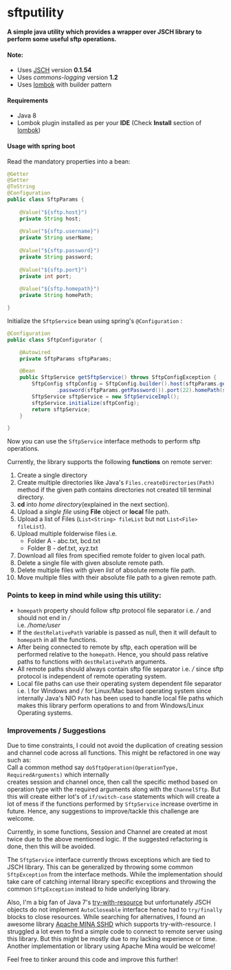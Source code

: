 # sftputility
**A simple java utility which provides a wrapper over JSCH library to perform some useful sftp operations.**

#### Note:
* Uses [JSCH](http://www.jcraft.com/jsch/) version **0.1.54**
* Uses *commons-logging* version **1.2**
* Uses [lombok][1] with builder pattern

#### Requirements
* Java 8
* Lombok plugin installed as per your **IDE** (Check **Install** section of [lombok][1])

#### Usage with spring boot
Read the mandatory properties into a bean:
```java
@Getter
@Setter
@ToString
@Configuration
public class SftpParams {
	
	@Value("${sftp.host}")
	private String host;
	
	@Value("${sftp.username}")
	private String userName;
	
	@Value("${sftp.password}")
	private String password;
	
	@Value("${sftp.port}")
	private int port;
	
	@Value("${sftp.homepath}")
	private String homePath;

}
```  

Initialize the `SftpService` bean using spring's `@Configuration` :
```java
@Configuration
public class SftpConfigurator {

	@Autowired
	private SftpParams sftpParams;

	@Bean
	public SftpService getSftpService() throws SftpConfigException {
		SftpConfig sftpConfig = SftpConfig.builder().host(sftpParams.getHost()).userName(sftpParams.getUserName())
				.password(sftpParams.getPassword()).port(22).homePath(sftpParams.getHomePath()).build();
		SftpService sftpService = new SftpServiceImpl();
		sftpService.initialize(sftpConfig);
		return sftpService;
	}

}
```

Now you can use the `SftpService` interface methods to perform sftp operations.

Currently, the library supports the following **functions** on remote server:
1. Create a single directory
2. Create multiple directories like Java's `Files.createDirectories(Path)` method if the given path
contains directories not created till terminal directory.
3. **cd** into *home directory*(explained in the next section).
4. Upload a *single file* using **File** object or **local** file path.
5. Upload a list of Files (`List<String> fileList` but not `List<File> fileList`).
6. Upload multiple folderwise files i.e.
    * Folder A - abc.txt, bcd.txt
    * Folder B - def.txt, xyz.txt
7. Download all files from specified remote folder to given local path.
8. Delete a single file with given absolute remote path.
9. Delete multiple files with given *list* of absolute remote file path. 
10. Move multiple files with their absolute file path to a given remote path.

### Points to keep in mind while using this utility:
* `homepath` property should follow sftp protocol file separator i.e. */* and should not end in */*  
i.e. */home/user*
* If the `destRelativePath` variable is passed as null, then it will default to `homepath` in all
the functions.
* After being connected to remote by sftp, each operation will be performed relative to the `homepath`. Hence,
you should pass relative paths to functions with `destRelativePath` arguments.
* All remote paths should always contain sftp file separator i.e. */* since sftp protocol is independent of remote 
operating system.
* Local file paths can use their operating system dependent file separator i.e. *\\* for Windows
and */* for Linux/Mac based operating system since internally Java's NIO `Path` has been used to
handle local file paths which makes this library perform operations to and from Windows/Linux Operating systems.


### Improvements / Suggestions
Due to time constraints, I could not avoid the duplication of creating session and channel code
across all functions. This might be refactored in one way such as:  
Call a common method say `doSftpOperation(OperationType, RequiredArguments)` which internally  
creates session and channel once, then call the specific method based on operation type
with the required arguments along with the `ChannelSftp`. But this will create either lot's of 
`if/switch-case` statements which will create a lot of mess if the functions performed by `SftpService`
increase overtime in future. Hence, any suggestions to improve/tackle this challenge are welcome.  

Currently, in some functions, Session and Channel are created at most twice due to the above mentioned
logic. If the suggested refactoring is done, then this will be avoided.

The `SftpService` interface currently throws exceptions which are tied to JSCH library. This can
be generalized by throwing some common `SftpException` from the interface methods. While the implementation
should take care of catching internal library specific exceptions and throwing the
common `SftpException` instead to hide underlying library.

Also, I'm a big fan of Java 7's 
[try-with-resource](https://docs.oracle.com/javase/tutorial/essential/exceptions/tryResourceClose.html)
but unfortunately JSCH objects do not implement `AutoCloseable` interface hence had to `try/finally` blocks to close
resources. While searching for alternatives, I found an awesome library
[Apache MINA SSHD](https://github.com/apache/mina-sshd/blob/master/README.md#apache-mina-sshd) which 
supports try-with-resource. I struggled a lot even to find a simple code to connect to remote server using 
this library. But this might be mostly due to my lacking experience or time. Another implementation or library using
Apache Mina would be welcome!

Feel free to tinker around this code and improve this further!  


[1]: (https://projectlombok.org/)
